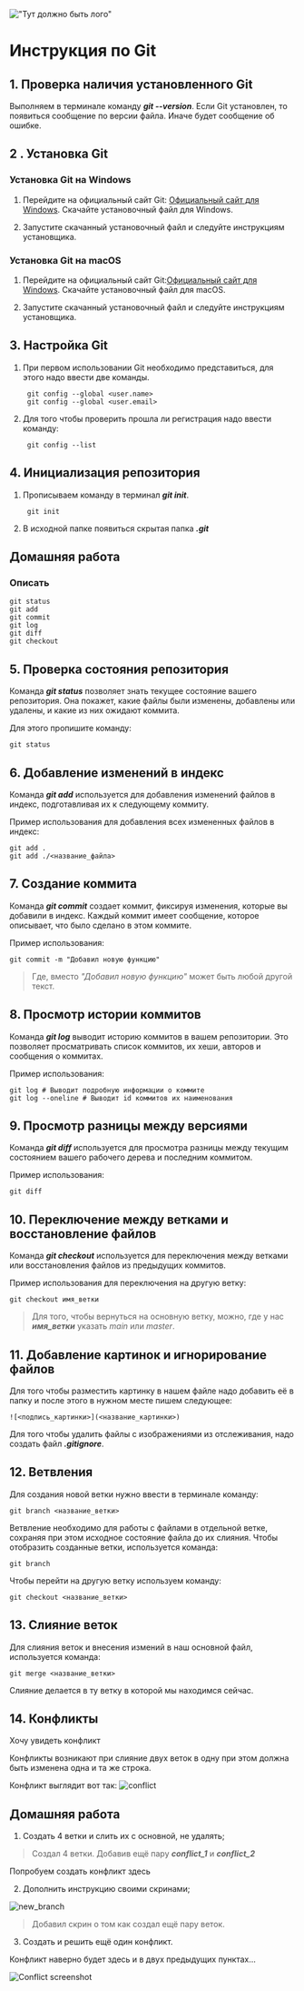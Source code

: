 !["Тут должно быть лого"](git.png)
# Инструкция по Git

## 1. Проверка наличия установленного Git

Выполняем в терминале команду ***git --version***. Если Git установлен, то появиться сообщение по версии файла. Иначе будет сообщение об ошибке.

## 2 . Установка Git

### Установка Git на Windows
1. Перейдите на официальный сайт Git: [Официальный сайт для Windows](https://git-scm.com/download/win). Скачайте установочный файл для Windows.

2. Запустите скачанный установочный файл и следуйте инструкциям установщика.

### Установка Git на macOS
1. Перейдите на официальный сайт Git:[Официальный сайт для Windows](https://git-scm.com/download/mac). Скачайте установочный файл для macOS.

2. Запустите скачанный установочный файл и следуйте инструкциям установщика.

## 3. Настройка Git

1. При первом использовании Git необходимо представиться, для этого надо ввести две команды.

        git config --global <user.name>
        git config --global <user.email>

2. Для того чтобы проверить прошла ли регистрация надо ввести команду:

        git config --list


## 4. Инициализация репозитория

1. Прописываем команду в терминал ***git init***.

        git init

2. В исходной папке появиться скрытая папка ***.git***


## Домашняя работа

### Описать

    git status
    git add
    git commit
    git log
    git diff
    git checkout


## 5. Проверка состояния репозитория

Команда ***git status*** позволяет  знать текущее состояние вашего репозитория. Она покажет, какие файлы были изменены, добавлены или удалены, и какие из них ожидают коммита.

Для этого пропишите команду:

    git status


## 6. Добавление изменений в индекс

Команда ***git add*** используется для добавления изменений файлов в индекс, подготавливая их к следующему коммиту.

Пример использования для добавления всех измененных файлов в индекс:

    git add .
    git add ./<название_файла>

## 7. Создание коммита

Команда ***git commit*** создает коммит, фиксируя изменения, которые вы добавили в индекс. Каждый коммит имеет сообщение, которое описывает, что было сделано в этом коммите.

Пример использования:

    git commit -m "Добавил новую функцию"

>Где, вместо *"Добавил новую функцию"* может быть любой другой текст.

## 8. Просмотр истории коммитов

Команда ***git log*** выводит историю коммитов в вашем репозитории. Это позволяет просматривать список коммитов, их хеши, авторов и сообщения о коммитах.

Пример использования:

    git log # Выводит подробную информации о коммите
    git log --oneline # Выводит id коммитов их наименования

## 9. Просмотр разницы между версиями

Команда ***git diff*** используется для просмотра разницы между текущим состоянием вашего рабочего дерева и последним коммитом.

Пример использования:

    git diff

## 10. Переключение между ветками и восстановление файлов

Команда ***git checkout*** используется для переключения между ветками или восстановления файлов из предыдущих коммитов.

Пример использования для переключения на другую ветку:

    git checkout имя_ветки

>Для того, чтобы вернуться на основную ветку, можно, где у нас ***имя_ветки*** указать _main_ или _master_. 

## 11. Добавление картинок и игнорирование файлов

Для того чтобы разместить картинку в нашем файле надо добавить её в папку и после этого в нужном месте пишем следующее:

    ![<подпись_картинки>](<название_картинки>)

Для того чтобы удалить файлы с изображениями из отслеживания, надо создать файл ***.gitignore***.

## 12. Ветвления

Для создания новой ветки нужно ввести в терминале команду:

    git branch <название_ветки>

Ветвление необходимо для работы с файлами в отдельной ветке, сохраняя при этом исходное состояние файла до их слияния. Чтобы отобразить созданные ветки, используется команда:

    git branch

Чтобы перейти на другую ветку используем команду:

    git checkout <название_ветки>

## 13. Слияние веток

Для слияния веток и внесения измений в наш основной файл, используется команда:

    git merge <название_ветки>

Слияние делается в ту ветку в которой мы находимся сейчас.

## 14. Конфликты

Хочу увидеть конфликт

Конфликты возникают при слияние двух веток в одну при этом должна быть изменена одна и та же строка.

Конфликт выглядит вот так:
![conflict](conflict.png)

## Домашняя работа

1. Создать 4 ветки и слить их с основной, не удалять;
    
>Создал 4 ветки. Добавив ещё пару ***conflict_1*** и ***conflict_2***

Попробуем создать конфликт здесь

2. Дополнить инструкцию своими скринами;

![new_branch](create_new_branch.png)
>Добавил скрин о том как создал ещё пару веток.

3. Создать и решить ещё один конфликт.

Конфликт наверно будет здесь и в двух предыдущих пунктах...

![Conflict screenshot](conflict_task3.png)